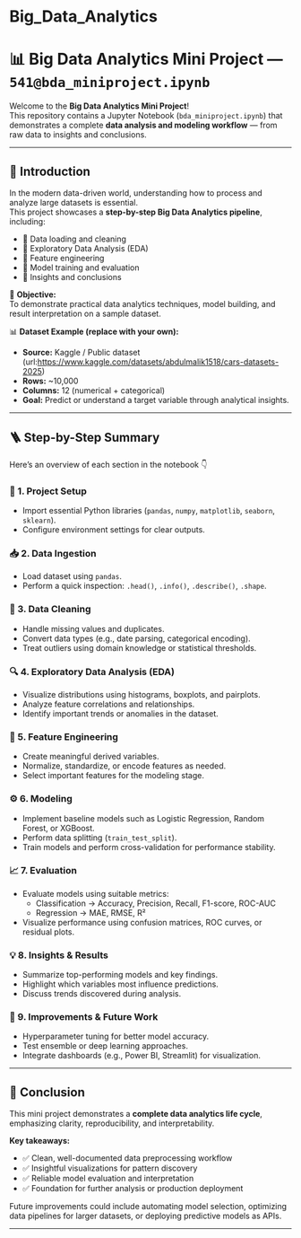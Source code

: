 # Big_Data_Analytics
# 📊 Big Data Analytics Mini Project — `541@bda_miniproject.ipynb`

Welcome to the **Big Data Analytics Mini Project**!  
This repository contains a Jupyter Notebook (`bda_miniproject.ipynb`) that demonstrates a complete **data analysis and modeling workflow** — from raw data to insights and conclusions.  

---

## 🧭 Introduction

In the modern data-driven world, understanding how to process and analyze large datasets is essential.  
This project showcases a **step-by-step Big Data Analytics pipeline**, including:

- 🔹 Data loading and cleaning  
- 🔹 Exploratory Data Analysis (EDA)  
- 🔹 Feature engineering  
- 🔹 Model training and evaluation  
- 🔹 Insights and conclusions  

📘 **Objective:**  
To demonstrate practical data analytics techniques, model building, and result interpretation on a sample dataset.

📊 **Dataset Example (replace with your own):**  
- **Source:** Kaggle / Public dataset (url:https://www.kaggle.com/datasets/abdulmalik1518/cars-datasets-2025) 
- **Rows:** ~10,000  
- **Columns:** 12 (numerical + categorical)  
- **Goal:** Predict or understand a target variable through analytical insights.

---

## 🪜 Step-by-Step Summary

Here’s an overview of each section in the notebook 👇

### 🧩 1. Project Setup
- Import essential Python libraries (`pandas`, `numpy`, `matplotlib`, `seaborn`, `sklearn`).
- Configure environment settings for clear outputs.

### 📥 2. Data Ingestion
- Load dataset using `pandas`.
- Perform a quick inspection: `.head()`, `.info()`, `.describe()`, `.shape`.

### 🧹 3. Data Cleaning
- Handle missing values and duplicates.  
- Convert data types (e.g., date parsing, categorical encoding).  
- Treat outliers using domain knowledge or statistical thresholds.

### 🔍 4. Exploratory Data Analysis (EDA)
- Visualize distributions using histograms, boxplots, and pairplots.  
- Analyze feature correlations and relationships.  
- Identify important trends or anomalies in the dataset.  

### 🧠 5. Feature Engineering
- Create meaningful derived variables.  
- Normalize, standardize, or encode features as needed.  
- Select important features for the modeling stage.

### ⚙️ 6. Modeling
- Implement baseline models such as Logistic Regression, Random Forest, or XGBoost.  
- Perform data splitting (`train_test_split`).  
- Train models and perform cross-validation for performance stability.

### 📈 7. Evaluation
- Evaluate models using suitable metrics:
  - Classification → Accuracy, Precision, Recall, F1-score, ROC-AUC  
  - Regression → MAE, RMSE, R²  
- Visualize performance using confusion matrices, ROC curves, or residual plots.  

### 💡 8. Insights & Results
- Summarize top-performing models and key findings.  
- Highlight which variables most influence predictions.  
- Discuss trends discovered during analysis.  

### 🧩 9. Improvements & Future Work
- Hyperparameter tuning for better model accuracy.  
- Test ensemble or deep learning approaches.  
- Integrate dashboards (e.g., Power BI, Streamlit) for visualization.  

---

## 🧾 Conclusion

This mini project demonstrates a **complete data analytics life cycle**, emphasizing clarity, reproducibility, and interpretability.  

**Key takeaways:**
- ✅ Clean, well-documented data preprocessing workflow  
- ✅ Insightful visualizations for pattern discovery  
- ✅ Reliable model evaluation and interpretation  
- ✅ Foundation for further analysis or production deployment  

Future improvements could include automating model selection, optimizing data pipelines for larger datasets, or deploying predictive models as APIs.

---



